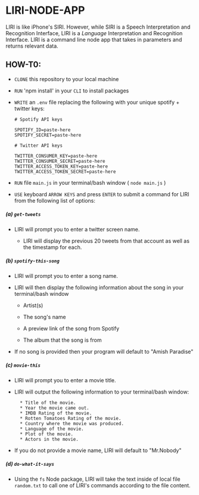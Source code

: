 # LIRI-NODE-APP
LIRI is like iPhone's SIRI. However, while SIRI is a Speech Interpretation and Recognition Interface, LIRI is a _Language_ Interpretation and Recognition Interface. LIRI is a command line node app that takes in parameters and returns relevant data.

## HOW-T0:
* `CLONE` this repository to your local machine
* `RUN` 'npm install' in your `CLI` to install packages
* `WRITE` an `.env` file replacing the following with your unique spotify + twitter keys:

    ```
    # Spotify API keys

    SPOTIFY_ID=paste-here
    SPOTIFY_SECRET=paste-here

    # Twitter API keys

    TWITTER_CONSUMER_KEY=paste-here
    TWITTER_CONSUMER_SECRET=paste-here
    TWITTER_ACCESS_TOKEN_KEY=paste-here
    TWITTER_ACCESS_TOKEN_SECRET=paste-here

    ```
* `RUN` file `main.js` in your terminal/bash window ( `node main.js` )
* `USE` keyboard `ARROW KEYS` and press `ENTER` to submit a command for LIRI from the following list of options:

##### (a) `get-tweets`

   * LIRI will prompt you to enter a twitter screen name.
   
     * LIRI will display the previous 20 tweets from that account as well as the timestamp for each.

##### (b) `spotify-this-song`

   * LIRI will prompt you to enter a song name.

   * LIRI will then display the following information about the song in your terminal/bash window
     
     * Artist(s)
     
     * The song's name
     
     * A preview link of the song from Spotify
     
     * The album that the song is from

   * If no song is provided then your program will default to "Amish Paradise"

##### (c) `movie-this`

   * LIRI will prompt you to enter a movie title.

   * LIRI will output the following information to your terminal/bash window:

     ```
       * Title of the movie.
       * Year the movie came out.
       * IMDB Rating of the movie.
       * Rotten Tomatoes Rating of the movie.
       * Country where the movie was produced.
       * Language of the movie.
       * Plot of the movie.
       * Actors in the movie.
     ```

  * If you do not provide a movie name, LIRI will default to "Mr.Nobody"

##### (d) `do-what-it-says`

* Using the `fs` Node package, LIRI will take the text inside of local file `random.txt` to call one of LIRI's commands according to the file content.

